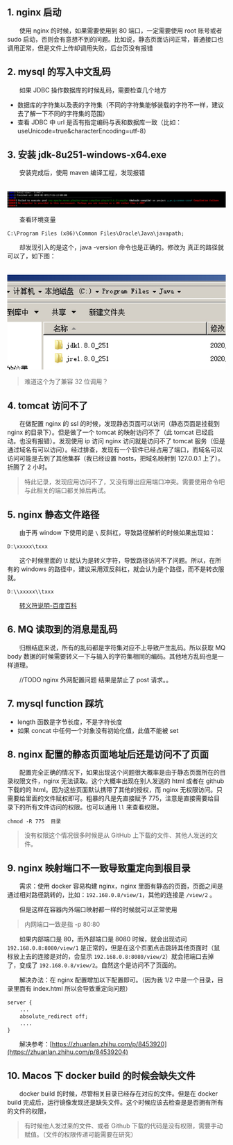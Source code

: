## 1. nginx 启动

　　使用 nginx 的时候，如果需要使用到 80 端口，一定需要使用 root 账号或者 sudo 启动，否则会有意想不到的问题。比如说，静态页面访问正常，普通接口也调用正常，但是文件上传却调用失败，后台页没有报错

## 2. mysql 的写入中文乱码

　　如果 JDBC 操作数据库的时候乱码，需要检查几个地方

* 数据库的字符集以及表的字符集（不同的字符集能够装载的字符不一样，建议去了解一下不同的字符集的范围）
* 查看 JDBC 中 url 是否有指定编码与表和数据库一致（比如：useUnicode=true&characterEncoding=utf-8）

## 3. 安装 jdk-8u251-windows-x64.exe

　　安装完成后，使用 maven 编译工程，发现报错

　　![](assets/15890192789469-20211204233824-4pfdl4s.jpg)

　　查看环境变量

```
C:\Program Files (x86)\Common Files\Oracle\Java\javapath;
```

　　却发现引入的是这个，java -version 命令也是正确的。修改为 真正的路径就可以了，如下图：

　　![w300](assets/15890194995799-20211204233824-wi6t147.jpg)

> 难道这个为了兼容 32 位调用？
>

## 4. tomcat 访问不了

　　在做配置 nginx 的 ssl 的时候，发现静态页面可以访问（静态页面是挂载到 nginx 的目录下）。但是做了一个 tomcat 的映射访问不了（此 tomcat 已经启动。也没有报错）。发现使用 ip 访问 nginx 访问就是访问不了 tomcat 服务（但是通过域名有可以访问）。经过排查，发现有一个软件已经占用了端口，而域名可以访问可能是去到了其他集群（我已经设置 hosts，把域名映射到 127.0.0.1 上了）。折腾了 2 小时。

> 特此记录，发现应用访问不了，又没有爆出应用端口冲突。需要使用命令吧与此相关的端口都关掉后再试。
>

## 5. nginx 静态文件路径

　　由于再 window 下使用的是 `\` 反斜杠，导致路径解析的时候如果出现如：

```
D:\xxxxx\txxx
```

　　这个时候里面的 \t 就认为是转义字符，导致路径访问不了问题。所以，在所有的 windows 的路径中，建议采用双反斜杠，就会认为是个路径，而不是转衣服就。

```
D:\\xxxxx\\txxx
```

　　[转义符说明-百度百科](https://baike.baidu.com/item/%E8%BD%AC%E4%B9%89%E5%AD%97%E7%AC%A6)

## 6. MQ 读取到的消息是乱码

　　归根结底来说，所有的乱码都是字符集对应不上导致产生乱码。所以获取 MQ body 数据的时候需要转义一下与输入的字符集相同的编码。其他地方乱码也是一样道理。

　　//TODO
nginx 外网配置问题
结果是禁止了 post 请求。。

## 7. mysql function 踩坑

* length 函数是字节长度，不是字符长度
* 如果 concat 中任何一个对象没有初始化值，此值不能被 set

## 8. nginx 配置的静态页面地址后还是访问不了页面

　　配置完全正确的情况下，如果出现这个问题很大概率是由于静态页面所在的目录权限文件，nginx 无法读取。这个大概率出现在别人发送的 html 或者在 github 下载的的 html。因为这些页面默认携带了其他的授权，而 nginx 无权限访问。只需要给里面的文件赋权即可。粗暴的凡是先直接赋予 775，注意是直接需要给目录下的所有文件访问的权限。也可以通用 `ll` 来查看权限。

```shell
chmod -R 775  目录
```

> 没有权限这个情况很多时候是从 GitHub 上下载的文件、其他人发送的文件。
>

## 9. nginx 映射端口不一致导致重定向到根目录

　　需求：使用 docker 容易构建 nginx，nginx 里面有静态的页面，页面之间是通过相对路径跳转的，比如：`192.168.0.8/view/1`，其他的连接是 `/view/2` 。

　　但是这样在容器内外端口映射都一样的时候就可以正常使用

> 内网端口一致是指 -p 80:80
>

　　如果内部端口是 80，而外部端口是 8080 时候，就会出现访问 `192.168.0.8:8080/view/1` 是正常的，但是在这个页面点击跳转其他页面时（鼠标放上去的连接是对的，会显示 `192.168.0.8:8080/view/2`）就会把端口去掉了，变成了 `192.168.0.8/view/2`。自然这个是访问不了页面的。

　　解决办法：在 nginx 配置增加以下配置即可。（因为我 1/2 中是一个目录，目录里面有 index.html 所以会导致重定向问题）

```nginx
server {
   	...
	absolute_redirect off;
	....
}
```

　　解决参考：[https://zhuanlan.zhihu.com/p/8453920](https://zhuanlan.zhihu.com/p/84539204)

## 10. Macos 下 docker build 的时候会缺失文件

　　docker build 的时候，尽管相关目录已经存在对应的文件。但是在 docker build 完成后，运行镜像发现还是缺失文件。这个时候应该去检查是是否拥有所有的文件的权限，

> 有时候他人发过来的文件、或者 Github 下载的代码是没有权限，需要手动赋值。（文件的权限传递可能需要在研究）
>
